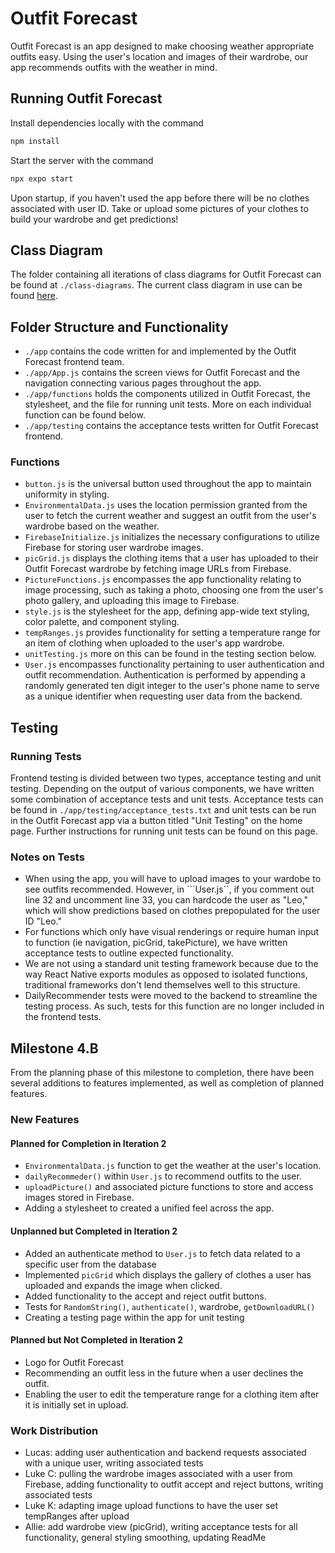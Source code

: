 # Outfit Forecast

Outfit Forecast is an app designed to make choosing weather appropriate outfits easy. Using the user's location and images of their wardrobe, our app recommends outfits with the weather in mind.  

## Running Outfit Forecast

Install dependencies locally with the command

```bash
npm install
```

Start the server with the command 

```bash
npx expo start
```

Upon startup, if you haven't used the app before there will be no clothes associated with user ID. Take or upload some pictures of your clothes to build your wardrobe and get predictions!

## Class Diagram

The folder containing all iterations of class diagrams for Outfit Forecast can be found at ```./class-diagrams```. The current class diagram in use can be found [here](class-diagrams/updatedClassDiagram6.png).

## Folder Structure and Functionality

* ```./app``` contains the code written for and implemented by the Outfit Forecast frontend team. 
* ```./app/App.js``` contains the screen views for Outfit Forecast and the navigation connecting various pages throughout the app. 
* ```./app/functions``` holds the components utilized in Outfit Forecast, the stylesheet, and the file for running unit tests. More on each individual function can be found below.
* ```./app/testing``` contains the acceptance tests written for Outfit Forecast frontend.

### Functions
* ```button.js``` is the universal button used throughout the app to maintain uniformity in styling.
* ```EnvironmentalData.js``` uses the location permission granted from the user to fetch the current weather and suggest an outfit from the user's wardrobe based on the weather.
* ```FirebaseInitialize.js``` initializes the necessary configurations to utilize Firebase for storing user wardrobe images.
* ```picGrid.js``` displays the clothing items that a user has uploaded to their Outfit Forecast wardrobe by fetching image URLs from Firebase.
* ```PictureFunctions.js``` encompasses the app functionality relating to image processing, such as taking a photo, choosing one from the user's photo gallery, and uploading this image to Firebase.
* ```style.js``` is the stylesheet for the app, defining app-wide text styling, color palette, and component styling.
* ```tempRanges.js``` provides functionality for setting a temperature range for an item of clothing when uploaded to the user's app wardrobe.
* ```unitTesting.js``` more on this can be found in the testing section below.
* ```User.js``` encompasses functionality pertaining to user authentication and outfit recommendation. Authentication is performed by appending a randomly generated ten digit integer to the user's phone name to serve as a unique identifier when requesting user data from the backend. 

## Testing
### Running Tests
Frontend testing is divided between two types, acceptance testing and unit testing. Depending on the output of various components, we have written some combination of acceptance tests and unit tests. Acceptance tests can be found in ```./app/testing/acceptance_tests.txt``` and unit tests can be run in the Outfit Forecast app via a button titled "Unit Testing" on the home page. Further instructions for running unit tests can be found on this page. 
 
### Notes on Tests
* When using the app, you will have to upload images to your wardobe to see outfits recommended. 
However, in ```User.js``, if you comment out line 32 and uncomment line 33, you can hardcode the 
user as "Leo," which will show predictions based on clothes prepopulated for the user ID "Leo."
* For functions which only have visual renderings or require human input to function (ie navigation, picGrid, takePicture), we have written acceptance tests to outline expected functionality.
* We are not using a standard unit testing framework because due to the way React Native exports modules as opposed to isolated functions, traditional frameworks don't lend themselves well to this structure.
* DailyRecommender tests were moved to the backend to streamline the testing process. As such, tests for this function are no longer included in the frontend tests. 

## Milestone 4.B
From the planning phase of this milestone to completion, there have been several additions to features implemented, as well as completion of planned features. 
### New Features
#### Planned for Completion in Iteration 2
* ```EnvironmentalData.js``` function to get the weather at the user's location.
* ```dailyRecommeder()``` within ```User.js``` to recommend outfits to the user.
* ```uploadPicture()``` and associated picture functions to store and access images stored in Firebase.
* Adding a stylesheet to created a unified feel across the app. 
 
#### Unplanned but Completed in Iteration 2
* Added an authenticate method to ```User.js``` to fetch data related to a specific user from the database
* Implemented ```picGrid``` which displays the gallery of clothes a user has uploaded and expands the image when clicked.
* Added functionality to the accept and reject outfit buttons. 
* Tests for ```RandomString()```, ```authenticate()```, wardrobe, ```getDownloadURL()```
* Creating a testing page within the app for unit testing
#### Planned but Not Completed in Iteration 2
* Logo for Outfit Forecast
* Recommending an outfit less in the future when a user declines the outfit.
* Enabling the user to edit the temperature range for a clothing item after it is initially set in upload. 

### Work Distribution
* Lucas: adding user authentication and backend requests associated with a unique user, writing associated tests
* Luke C: pulling the wardrobe images associated with a user from Firebase, adding functionality to outfit accept and reject buttons, writing associated tests
* Luke K: adapting image upload functions to have the user set tempRanges after upload
* Allie: add wardrobe view (picGrid), writing acceptance tests for all functionality, general styling smoothing, updating ReadMe
